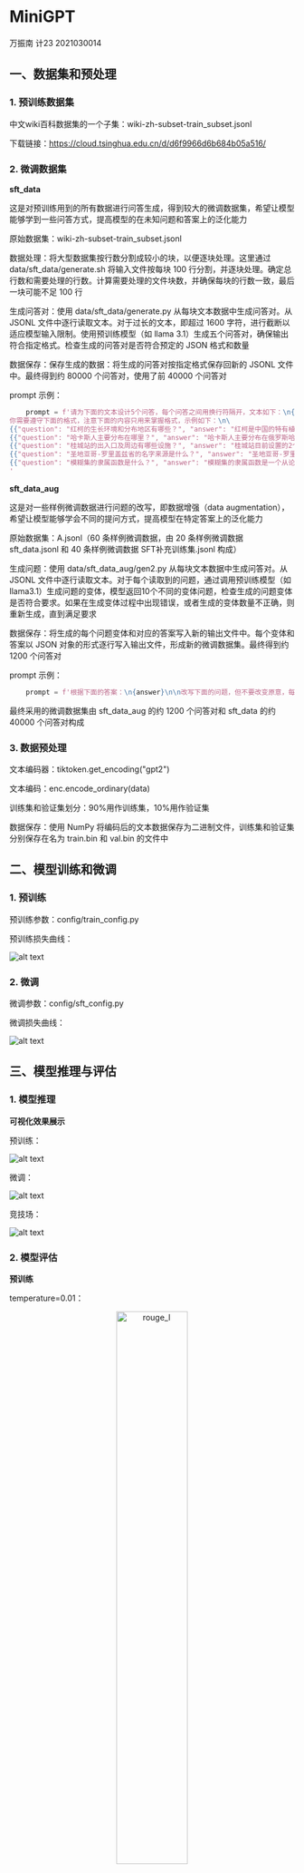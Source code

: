 # MiniGPT

万振南 计23 2021030014

## 一、数据集和预处理

### 1. 预训练数据集

中文wiki百科数据集的一个子集：wiki-zh-subset-train_subset.jsonl

下载链接：https://cloud.tsinghua.edu.cn/d/d6f9966d6b684b05a516/

### 2. 微调数据集

**sft_data**

这是对预训练用到的所有数据进行问答生成，得到较大的微调数据集，希望让模型能够学到一些问答方式，提高模型的在未知问题和答案上的泛化能力

原始数据集：wiki-zh-subset-train_subset.jsonl

数据处理：将大型数据集按行数分割成较小的块，以便逐块处理。这里通过 data/sft_data/generate.sh 将输入文件按每块 100 行分割，并逐块处理。确定总行数和需要处理的行数。计算需要处理的文件块数，并确保每块的行数一致，最后一块可能不足 100 行

生成问答对：使用 data/sft_data/generate.py 从每块文本数据中生成问答对。从 JSONL 文件中逐行读取文本。对于过长的文本，即超过 1600 字符，进行截断以适应模型输入限制。使用预训练模型（如 llama 3.1）生成五个问答对，确保输出符合指定格式。检查生成的问答对是否符合预定的 JSON 格式和数量

数据保存：保存生成的数据：将生成的问答对按指定格式保存回新的 JSONL 文件中。最终得到约 80000 个问答对，使用了前 40000 个问答对

prompt 示例：
```python
    prompt = f'请为下面的文本设计5个问答，每个问答之间用换行符隔开，文本如下：\n{text}\n\
你需要遵守下面的格式，注意下面的内容只用来掌握格式，示例如下：\n\
{{"question": "红柯的生长环境和分布地区有哪些？", "answer": "红柯是中国的特有植物，分布在中国大陆的海南等地，生长于海拔350米至1,000米的地区，常生于常绿阔叶林中或海拔较高的山地。"}}\n\
{{"question": "哈卡斯人主要分布在哪里？", "answer": "哈卡斯人主要分布在俄罗斯哈卡斯共和国、部分分布在克拉斯诺亚尔斯克等地，另外还有一部份分布在中国黑龙江省齐齐哈尔市富裕县。"}}\n\
{{"question": "桂城站的出入口及周边有哪些设施？", "answer": "桂城站目前设置的2个出入口均位于南桂东路南侧。本站设有便利店、面包糕饼店、中国银行自动柜员机、自动售货机及“好易”机。"}}\n\
{{"question": "圣地亚哥-罗里盖兹省的名字来源是什么？", "answer": "圣地亚哥-罗里盖兹省的名字来源于建立圣伊纳西奥城镇的军人圣地亚哥-罗里盖兹，他是海地和多明尼加战争中的人物，也是复国战争早期的领导人士之一。"}}\n\
{{"question": "模糊集的隶属函数是什么？", "answer": "模糊集的隶属函数是一个从论域到单位区间的映射，用来表示元素对该集的归属程度。"}}\n\
'
```

**sft_data_aug**

这是对一些样例微调数据进行问题的改写，即数据增强（data augmentation），希望让模型能够学会不同的提问方式，提高模型在特定答案上的泛化能力

原始数据集：A.jsonl（60 条样例微调数据，由 20 条样例微调数据 sft_data.jsonl 和 40 条样例微调数据 SFT补充训练集.jsonl 构成）

生成问题：使用 data/sft_data_aug/gen2.py 从每块文本数据中生成问答对。从 JSONL 文件中逐行读取文本。对于每个读取到的问题，通过调用预训练模型（如llama3.1）生成问题的变体，模型返回10个不同的变体问题，检查生成的问题变体是否符合要求。如果在生成变体过程中出现错误，或者生成的变体数量不正确，则重新生成，直到满足要求

数据保存：将生成的每个问题变体和对应的答案写入新的输出文件中。每个变体和答案以 JSON 对象的形式逐行写入输出文件，形成新的微调数据集。最终得到约 1200 个问答对

prompt 示例：
```python
    prompt = f'根据下面的答案：\n{answer}\n\n改写下面的问题，但不要改变原意，每个编辑距离<5，不能和原来的内容一样，输出10行，每行为1个问题。原问题如下：\n{question}'
```

最终采用的微调数据集由 sft_data_aug 的约 1200 个问答对和 sft_data 的约 40000 个问答对构成

### 3. 数据预处理

文本编码器：tiktoken.get_encoding("gpt2")

文本编码：enc.encode_ordinary(data)

训练集和验证集划分：90%用作训练集，10%用作验证集

数据保存：使用 NumPy 将编码后的文本数据保存为二进制文件，训练集和验证集分别保存在名为 train.bin 和 val.bin 的文件中

## 二、模型训练和微调

### 1. 预训练

预训练参数：config/train_config.py

预训练损失曲线：

![alt text](loss_pretrain_10000.png)

### 2. 微调

微调参数：config/sft_config.py

微调损失曲线：

![alt text](loss_sft_10000.png)

## 三、模型推理与评估

### 1. 模型推理

**可视化效果展示**

预训练：

![alt text](image.png)

微调：

![alt text](image-1.png)

竞技场：

![alt text](image-2.png)

### 2. 模型评估

**预训练**

temperature=0.01：



<div style="text-align: center;">
  <img src="rouge_l_pretrain_0.01.png" alt="rouge_l" style="width: 50%;">
</div>



<div style="text-align: center;">
  <img src="perplexity_pretrain_0.01.png" alt="perplexity" style="width: 50%;">
</div>

temperature=0.1：



<div style="text-align: center;">
  <img src="rouge_l_pretrain_0.1.png" alt="rouge_l" style="width: 50%;">
</div>



<div style="text-align: center;">
  <img src="perplexity_pretrain_0.1.png" alt="perplexity" style="width: 50%;">
</div>

temperature=0.2：



<div style="text-align: center;">
  <img src="rouge_l_pretrain_0.2.png" alt="rouge_l" style="width: 50%;">
</div>



<div style="text-align: center;">
  <img src="perplexity_pretrain_0.2.png" alt="perplexity" style="width: 50%;">
</div>

**微调**

在数据集 A.jsonl 上：



<div style="text-align: center;">
  <img src="rouge_l_sft_a.png" alt="rouge_l" style="width: 50%;">
</div>



<div style="text-align: center;">
  <img src="perplexity_sft_a.png" alt="perplexity" style="width: 50%;">
</div>

在数据集 sft_data 中训练过的随机 100 条数据上：



<div style="text-align: center;">
  <img src="rouge_l_sft.png" alt="rouge_l" style="width: 50%;">
</div>



<div style="text-align: center;">
  <img src="perplexity_sft.png" alt="perplexity" style="width: 50%;">
</div>

在数据集 sft_data 中未训练的随机 100 条数据上：



<div style="text-align: center;">
  <img src="rouge_l_sft_v.png" alt="rouge_l" style="width: 50%;">
</div>



<div style="text-align: center;">
  <img src="perplexity_sft_v.png" alt="perplexity" style="width: 50%;">
</div>

**在测试集-day1.jsonl上的表现**

```json
{"question": "金火凌日的周期是多少？", "answer": "一个全程式计算得到金火凌日周期的值。"}
{"question": "CPU的时钟频率通常由什么决定？", "answer": "时钟频率的量度单位是赫兹（Hz）。"}
{"question": "羊侃的字是什么？", "answer": "方脑壳又名白脸、白鼠"}
{"question": "拜仁慕尼黑二队的主场在哪里？", "answer": "新加坡"}
{"question": "俄土战争（1676年-1681年）是在哪些国家之间发生的？", "answer": "双方于1681年签署巴赫奇萨赖和约，奥斯曼帝国承认沙皇俄国对第聂伯河左岸地区的统治。"}
{"question": "多面体泡沫是如何形成的？", "answer": "气／液分散体系中的球体泡沫是气泡为较厚的液膜所隔开，且为球状的泡沫。"}
{"question": "2007年法国网球公开赛男子单打的冠军是谁？", "answer": "塞尔维亚新秀安娜·伊万诺维奇"}
{"question": "隋朝时期，中书侍郎被改名为什么？", "answer": "礼部侍郎是中国古代的官职，担任礼部的副长官。该职务在隋朝时主管礼部司的相关事务，唐朝时成为礼部的副官，明清时期设有左右二名侍郎，清代分为满汉四个侍郎。"}
{"question": "2008年夏季奥林匹克运动会的比赛项目中，田径项目有多少个小项？", "answer": "2008年夏季奥林匹克运动会共有28个大项和302个小项。"}
{"question": "疣囊苔草的分布地区包括哪些国家或地区？", "answer": "分布在中国大陆的湖南、江西、贵州、广东、福建、浙江、湖北、湖南、江苏、湖北、四川、湖南等地。"}
{"question": "陕西省的地理位置包括哪些主要区域？", "answer": "全省区域，包括黄河、河和河湖水系。"}
{"question": "《水浒传》中董超与薛霸的角色有什么特点？", "answer": "他被视为一位董超和薛霸的角色，让自己的角色都是由董超和薛霸的角色扮演的。"}
{"question": "赫拉克利亚战役的结果如何？", "answer": "双方于1681年签署巴赫奇萨赖和约，奥斯曼帝国承认沙皇俄国对第聂伯河左岸地区的统治。"}
{"question": "什么是旋转不变性？", "answer": "在物理学中，旋转不变性意味着物理系统的性质不受空间取向的影响。根据诺特定理，如果物理系统的作用量具有旋转不变性，则角动量守恒。"}
{"question": "扭肚藤的分布地区包括哪些国家或地区？", "answer": "分布于中国大陆的云南、广西、贵州等地。"}
{"question": "探春花的生长环境是什么？", "answer": "生长于海拔1,500米至2,500米的地区，多生长于山坡林下、林缘或草地。"}
{"question": "短鲬的背鳍有几枚硬棘和软条？", "answer": "背鳍软条15至15枚；臀鳍软条13"}
{"question": "拉斐尔·纳达尔在2007年法国网球公开赛男子单打决赛中的比分是多少？", "answer": "1-0"}
{"question": "Google音乐在哪一年宣布关闭？", "answer": "2011年"}
{"question": "2009年至2010年英格兰足球甲级联赛有多少支球队？", "answer": "20支球队"}
```

## 四、模型效果分析

### 1. 预训练模型效果分析

**字符**

均为汉字，没有乱码，不出现eot等分割字符

**重复**

与 temperature 设置有关，较低时会出现重复，已经在输出时处理

**内容**

之后1-2句基本与 prompt 相关，但再后面的内容有可能不太相关

**输出时长**

服务器上 < 1s / 256 tokens，在合理范围内

### 2. 微调模型效果分析

**字符**

均为汉字，没有乱码，不出现eot等分割字符

**重复**

基本没有重复，temperature 较低时也不出现重复

**内容**

基本与 prompt 相关，但有时会答非所问，经常给出错误答案

但是在数据集 A.jsonl 及变种问题上表现良好，说明数据增强取得效果。可以以此类推到整个数据集，即对于每个条目的每句话都生成 5-10 个问题，最后得到约 1000000 个问答对，用这些问答对微调应该能够取得更好的效果和泛化性。但由于资源限制，难以在短时间内生成这么多问答对。

**输出时长**

服务器上 < 1s / 1 prompt，在合理范围内


## 五、总结

本实验介绍了 MiniGPT 的预训练和微调过程。预训练数据集为中文 wiki 百科子集，微调数据集通过问答生成和数据增强形成，最终包含约4.12万个问答对。微调后的模型在特定数据集上表现良好，但在未知问题上仍有答非所问的情况。模型在字符处理和输出时长上表现稳定，但回答准确性有待提升。未来可通过增加问答对数量进一步提升模型性能。